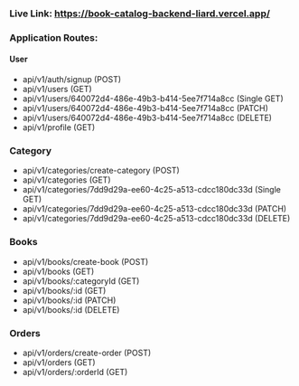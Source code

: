 ### Live Link: https://book-catalog-backend-liard.vercel.app/

### Application Routes:

#### User

- api/v1/auth/signup (POST)
- api/v1/users (GET)
- api/v1/users/640072d4-486e-49b3-b414-5ee7f714a8cc (Single GET)
- api/v1/users/640072d4-486e-49b3-b414-5ee7f714a8cc (PATCH)
- api/v1/users/640072d4-486e-49b3-b414-5ee7f714a8cc (DELETE)
- api/v1/profile (GET)

### Category

- api/v1/categories/create-category (POST)
- api/v1/categories (GET)
- api/v1/categories/7dd9d29a-ee60-4c25-a513-cdcc180dc33d (Single GET)
- api/v1/categories/7dd9d29a-ee60-4c25-a513-cdcc180dc33d (PATCH)
- api/v1/categories/7dd9d29a-ee60-4c25-a513-cdcc180dc33d (DELETE)

### Books

- api/v1/books/create-book (POST)
- api/v1/books (GET)
- api/v1/books/:categoryId (GET)
- api/v1/books/:id (GET)
- api/v1/books/:id (PATCH)
- api/v1/books/:id (DELETE)

### Orders

- api/v1/orders/create-order (POST)
- api/v1/orders (GET) 
- api/v1/orders/:orderId (GET)
